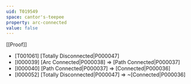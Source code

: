 ```yaml
---
uid: T019549
space: cantor's-teepee
property: arc-connected
value: false
---
```

[[Proof]]

* [T001061] [Totally Disconnected|P000047]
* [I000039] [Arc Connected|P000038] => [Path Connected|P000037]
* [I000040] [Path Connected|P000037] => [Connected|P000036]
* [I000052] [Totally Disconnected|P000047] => ~[Connected|P000036]

